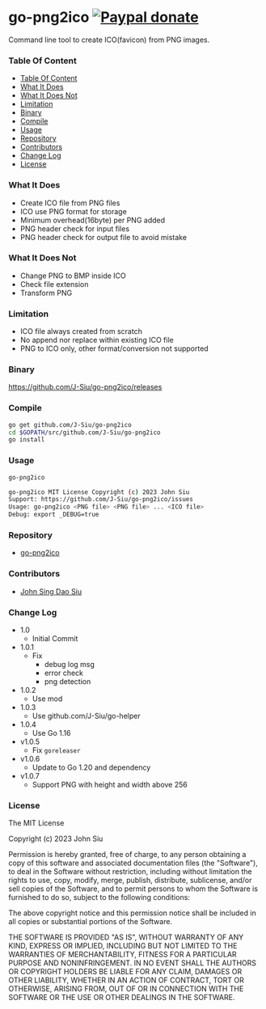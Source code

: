 # go-png2ico [![Paypal donate](https://www.paypalobjects.com/en_US/i/btn/btn_donate_LG.gif)](https://www.paypal.com/donate/?business=HZF49NM9D35SJ&no_recurring=0&currency_code=CAD)

Command line tool to create ICO(favicon) from PNG images.

### Table Of Content
<!-- TOC -->

- [Table Of Content](#table-of-content)
- [What It Does](#what-it-does)
- [What It Does Not](#what-it-does-not)
- [Limitation](#limitation)
- [Binary](#binary)
- [Compile](#compile)
- [Usage](#usage)
- [Repository](#repository)
- [Contributors](#contributors)
- [Change Log](#change-log)
- [License](#license)

<!-- /TOC -->
<!--more-->
### What It Does

- Create ICO file from PNG files
- ICO use PNG format for storage
- Minimum overhead(16byte) per PNG added
- PNG header check for input files
- PNG header check for output file to avoid mistake

### What It Does Not

- Change PNG to BMP inside ICO
- Check file extension
- Transform PNG

### Limitation

- ICO file always created from scratch
- No append nor replace within existing ICO file
- PNG to ICO only, other format/conversion not supported

### Binary

https://github.com/J-Siu/go-png2ico/releases

### Compile

```sh
go get github.com/J-Siu/go-png2ico
cd $GOPATH/src/github.com/J-Siu/go-png2ico
go install
```

### Usage

```sh
go-png2ico
```

```sh
go-png2ico MIT License Copyright (c) 2023 John Siu
Support: https://github.com/J-Siu/go-png2ico/issues
Usage: go-png2ico <PNG file> <PNG file> ... <ICO file>
Debug: export _DEBUG=true
```

### Repository

- [go-png2ico](https://github.com/J-Siu/go-png2ico)

### Contributors

- [John Sing Dao Siu](https://github.com/J-Siu)

### Change Log

- 1.0
  - Initial Commit
- 1.0.1
  - Fix
    - debug log msg
    - error check
    - png detection
- 1.0.2
  - Use mod
- 1.0.3
  - Use github.com/J-Siu/go-helper
- 1.0.4
  - Use Go 1.16
- v1.0.5
  - Fix `goreleaser`
- v1.0.6
  - Update to Go 1.20 and dependency
- v1.0.7
  - Support PNG with height and width above 256

### License

The MIT License

Copyright (c) 2023 John Siu

Permission is hereby granted, free of charge, to any person obtaining a copy of this software and associated documentation files (the "Software"), to deal in the Software without restriction, including without limitation the rights to use, copy, modify, merge, publish, distribute, sublicense, and/or sell copies of the Software, and to permit persons to whom the Software is furnished to do so, subject to the following conditions:

The above copyright notice and this permission notice shall be included in all copies or substantial portions of the Software.

THE SOFTWARE IS PROVIDED "AS IS", WITHOUT WARRANTY OF ANY KIND, EXPRESS OR IMPLIED, INCLUDING BUT NOT LIMITED TO THE WARRANTIES OF MERCHANTABILITY, FITNESS FOR A PARTICULAR PURPOSE AND NONINFRINGEMENT. IN NO EVENT SHALL THE AUTHORS OR COPYRIGHT HOLDERS BE LIABLE FOR ANY CLAIM, DAMAGES OR OTHER LIABILITY, WHETHER IN AN ACTION OF CONTRACT, TORT OR OTHERWISE, ARISING FROM, OUT OF OR IN CONNECTION WITH THE SOFTWARE OR THE USE OR OTHER DEALINGS IN THE SOFTWARE.